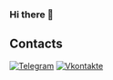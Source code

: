 ### Hi there 👋

## Contacts
[![Telegram](https://img.shields.io/badge/Telegram-262424?style=for-the-badge&logo=Telegram)](https://t.me/IKillerQueen)
[![Vkontakte](https://img.shields.io/badge/VK-262424?style=for-the-badge&logo=Vk&logoColor=0077FF)](https://vk.com/underfined_object)
